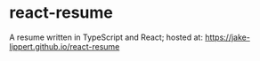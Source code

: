 # react-resume
A resume written in TypeScript and React; hosted at: https://jake-lippert.github.io/react-resume
